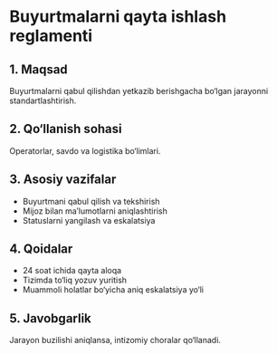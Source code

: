 # Buyurtmalarni qayta ishlash reglamenti

## 1. Maqsad
Buyurtmalarni qabul qilishdan yetkazib berishgacha bo‘lgan jarayonni standartlashtirish.

## 2. Qo‘llanish sohasi
Operatorlar, savdo va logistika bo‘limlari.

## 3. Asosiy vazifalar
- Buyurtmani qabul qilish va tekshirish
- Mijoz bilan ma’lumotlarni aniqlashtirish
- Statuslarni yangilash va eskalatsiya

## 4. Qoidalar
- 24 soat ichida qayta aloqa
- Tizimda to‘liq yozuv yuritish
- Muammoli holatlar bo‘yicha aniq eskalatsiya yo‘li

## 5. Javobgarlik
Jarayon buzilishi aniqlansa, intizomiy choralar qo‘llanadi.
